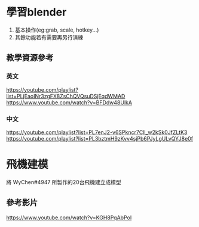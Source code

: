 # 學習blender
  1. 基本操作(eg:grab, scale, hotkey...)  
  2. 其餘功能若有需要再另行演練
## 教學資源參考
  ### 英文
  https://youtube.com/playlist?list=PLjEaoINr3zgFX8ZsChQVQsuDSjEqdWMAD  
  https://www.youtube.com/watch?v=BFDdw48UlkA
  ### 中文
  https://youtube.com/playlist?list=PL7enJ2-v6SPkncr7Cll_w2kSk0JfZLtK3  
  https://youtube.com/playlist?list=PL3bztmH9zKvv4sjPb6PJyLgULvQYJ8e0f  
  # 飛機建模
  將 WyChen#4947 所製作的20台飛機建立成模型  
  ## 參考影片
  https://www.youtube.com/watch?v=KGH8PqAbPoI  

